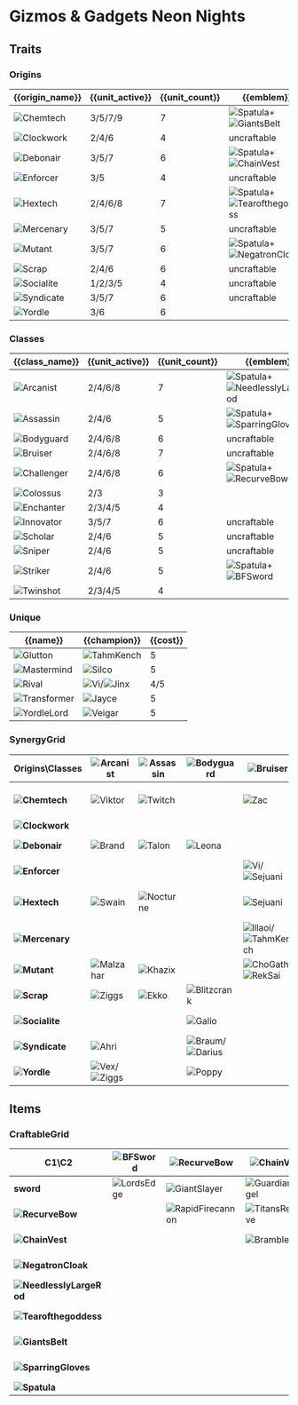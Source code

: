 # Gizmos & Gadgets Neon Nights

## Traits
### Origins
| {{origin_name}}                                            | {{unit_active}} | {{unit_count}} | {{emblem}}                                                                                                        | {{desc}} |
| -                                                          | -               | -              | -                                                                                                                 | -        |
| ![Chemtech](../tfttraits/icon/set6.5/WarlordsBanner.png)   | 3/5/7/9         | 7              | ![Spatula](../tftitems/icon/set6.5/Spatula.png)+![GiantsBelt](../tftitems/icon/set6.5/GiantsBelt.png)             |          |
| ![Clockwork](../tfttraits/icon/set6.5/ClockworkEmblem.png) | 2/4/6           | 4              | uncraftable                                                                                                       |          |
| ![Debonair](../tfttraits/icon/set6.5/VanguardsCuirass.png) | 3/5/7           | 6              | ![Spatula](../tftitems/icon/set6.5/Spatula.png)+![ChainVest](../tftitems/icon/set6.5/ChainVest.png)               |          |
| ![Enforcer](../tfttraits/icon/set6.5/EnforcerEmblem.png)   | 3/5             | 4              | uncraftable                                                                                                       |          |
| ![Hextech](../tfttraits/icon/set6.5/Hextech.svg)           | 2/4/6/8         | 7              | ![Spatula](../tftitems/icon/set6.5/Spatula.png)+![Tearofthegoddess](../tftitems/icon/set6.5/Tearofthegoddess.png) |          |
| ![Mercenary](../tfttraits/icon/set6.5/MercenaryEmblem.png) | 3/5/7           | 5              | uncraftable                                                                                                       |          |
| ![Mutant](../tfttraits/icon/set6.5/ElderwoodHeirloom.png)  | 3/5/7           | 6              | ![Spatula](../tftitems/icon/set6.5/Spatula.png)+![NegatronCloak](../tftitems/icon/set6.5/NegatronCloak.png)       |          |
| ![Scrap](../tfttraits/icon/set6.5/ScrapEmblem.png)         | 2/4/6           | 6              | uncraftable                                                                                                       |          |
| ![Socialite](../tfttraits/icon/set6.5/SocialiteEmblem.png) | 1/2/3/5         | 4              | uncraftable                                                                                                       |          |
| ![Syndicate](../tfttraits/icon/set6.5/SyndicateEmblem.png) | 3/5/7           | 6              | uncraftable                                                                                                       |          |
| ![Yordle](../tfttraits/icon/set6.5/Yordle.svg)             | 3/6             | 6              |                                                                                                                   |          |

### Classes
| {{class_name}}                                              | {{unit_active}} | {{unit_count}} | {{emblem}}                                                                                                            | {{desc}} |
| -                                                           | -               | -              | -                                                                                                                     | -        |
| ![Arcanist](../tfttraits/icon/set6.5/MantleofDusk.png)      | 2/4/6/8         | 7              | ![Spatula](../tftitems/icon/set6.5/Spatula.png)+![NeedlesslyLargeRod](../tftitems/icon/set6.5/NeedlesslyLargeRod.png) |          |
| ![Assassin](../tfttraits/icon/set6.5/YoumuusGhostblade.png) | 2/4/6           | 5              | ![Spatula](../tftitems/icon/set6.5/Spatula.png)+![SparringGloves](../tftitems/icon/set6.5/SparringGloves.png)         |          |
| ![Bodyguard](../tfttraits/icon/set6.5/BodyguardEmblem.png)  | 2/4/6/8         | 6              | uncraftable                                                                                                           |          |
| ![Bruiser](../tfttraits/icon/set6.5/BruiserEmblem.png)      | 2/4/6/8         | 7              | uncraftable                                                                                                           |          |
| ![Challenger](../tfttraits/icon/set6.5/DuelistsZeal.png)    | 2/4/6/8         | 6              | ![Spatula](../tftitems/icon/set6.5/Spatula.png)+![RecurveBow](../tftitems/icon/set6.5/RecurveBow.png)                 |          |
| ![Colossus](../tfttraits/icon/set6.5/Colossus.svg)          | 2/3             | 3              |                                                                                                                       |          |
| ![Enchanter](../tfttraits/icon/set6.5/Enchanter.svg)        | 2/3/4/5         | 4              |                                                                                                                       |          |
| ![Innovator](../tfttraits/icon/set6.5/InnovatorEmblem.png)  | 3/5/7           | 6              | uncraftable                                                                                                           |          |
| ![Scholar](../tfttraits/icon/set6.5/ScholarEmblem.png)      | 2/4/6           | 5              | uncraftable                                                                                                           |          |
| ![Sniper](../tfttraits/icon/set6.5/SniperEmblem.png)        | 2/4/6           | 5              | uncraftable                                                                                                           |          |
| ![Striker](../tfttraits/icon/set6.5/Striker.svg)            | 2/4/6           | 5              | ![Spatula](../tftitems/icon/set6.5/Spatula.png)+![BFSword](../tftitems/icon/set6.5/BFSword.png)                       |          |
| ![Twinshot](../tfttraits/icon/set6.5/Twinshot.svg)          | 2/3/4/5         | 4              |                                                                                                                       |          |

### Unique
| {{name}}                                                 | {{champion}}                                                                            | {{cost}} |
| -                                                        | -                                                                                       | -        |
| ![Glutton](../tfttraits/icon/set6.5/Glutton.svg)         | ![TahmKench](../tftchampions/icon/set6.5/TahmKench.png)                                 | 5        |
| ![Mastermind](../tfttraits/icon/set6.5/Mastermind.svg)   | ![Silco](../tftchampions/icon/set6.5/Silco.png)                                         | 5        |
| ![Rival](../tfttraits/icon/set6.5/Rival.svg)             | ![Vi](../tftchampions/icon/set6.5/Vi.png)/![Jinx](../tftchampions/icon/set6.5/Jinx.png) | 4/5      |
| ![Transformer](../tfttraits/icon/set6.5/Transformer.svg) | ![Jayce](../tftchampions/icon/set6.5/Jayce.png)                                         | 5        |
| ![YordleLord](../tfttraits/icon/set6.5/YordleLord.svg)   | ![Veigar](../tftchampions/icon/set6.5/Veigar.png)                                       | 5        |

### SynergyGrid
| ****Origins\Classes****                                        | **![Arcanist](../tfttraits/icon/set6.5/MantleofDusk.png)**                                  | **![Assassin](../tfttraits/icon/set6.5/YoumuusGhostblade.png)** | **![Bodyguard](../tfttraits/icon/set6.5/BodyguardEmblem.png)**                                    | **![Bruiser](../tfttraits/icon/set6.5/BruiserEmblem.png)**                                                | **![Challenger](../tfttraits/icon/set6.5/DuelistsZeal.png)**                                                  | **![Colossus](../tfttraits/icon/set6.5/Colossus.svg)** | **![Enchanter](../tfttraits/icon/set6.5/Enchanter.svg)** | **![Innovator](../tfttraits/icon/set6.5/InnovatorEmblem.png)**                                  | **![Scholar](../tfttraits/icon/set6.5/ScholarEmblem.png)** | **![Sniper](../tfttraits/icon/set6.5/SniperEmblem.png)**    | **![Striker](../tfttraits/icon/set6.5/Striker.svg)**                                                  | **![Twinshot](../tfttraits/icon/set6.5/Twinshot.svg)**  |
| -                                                              | -                                                                                           | -                                                               | -                                                                                                 | -                                                                                                         | -                                                                                                             | -                                                      | -                                                        | -                                                                                               | -                                                          | -                                                           | -                                                                                                     | -                                                       |
| **![Chemtech](../tfttraits/icon/set6.5/WarlordsBanner.png)**   | ![Viktor](../tftchampions/icon/set6.5/Viktor.png)                                           | ![Twitch](../tftchampions/icon/set6.5/Twitch.png)               |                                                                                                   | ![Zac](../tftchampions/icon/set6.5/Zac.png)                                                               | ![Tryndamere](../tftchampions/icon/set6.5/Tryndamere.png)/![Warwick](../tftchampions/icon/set6.5/Warwick.png) |                                                        |                                                          | ![Singed](../tftchampions/icon/set6.5/Singed.png)                                               | ![Renata](../tftchampions/icon/set6.5/Renata.png)          |                                                             |                                                                                                       |                                                         |
| **![Clockwork](../tfttraits/icon/set6.5/ClockworkEmblem.png)** |                                                                                             |                                                                 |                                                                                                   |                                                                                                           | ![Camille](../tftchampions/icon/set6.5/Camille.png)                                                           |                                                        | ![Orianna](../tftchampions/icon/set6.5/Orianna.png)      | ![Zilean](../tftchampions/icon/set6.5/Zilean.png)                                               |                                                            | ![Jhin](../tftchampions/icon/set6.5/Jhin.png)               |                                                                                                       |                                                         |
| **![Debonair](../tfttraits/icon/set6.5/VanguardsCuirass.png)** | ![Brand](../tftchampions/icon/set6.5/Brand.png)                                             | ![Talon](../tftchampions/icon/set6.5/Talon.png)                 | ![Leona](../tftchampions/icon/set6.5/Leona.png)                                                   |                                                                                                           | ![Draven](../tftchampions/icon/set6.5/Draven.png)                                                             |                                                        |                                                          |                                                                                                 | ![Syndra](../tftchampions/icon/set6.5/Syndra.png)          | ![Zeri](../tftchampions/icon/set6.5/Zeri.png)               |                                                                                                       |                                                         |
| **![Enforcer](../tfttraits/icon/set6.5/EnforcerEmblem.png)**   |                                                                                             |                                                                 |                                                                                                   | ![Vi](../tftchampions/icon/set6.5/Vi.png)/![Sejuani](../tftchampions/icon/set6.5/Sejuani.png)             |                                                                                                               |                                                        |                                                          | ![Jayce](../tftchampions/icon/set6.5/Jayce.png)                                                 |                                                            | ![Caitlyn](../tftchampions/icon/set6.5/Caitlyn.png)         |                                                                                                       |                                                         |
| **![Hextech](../tfttraits/icon/set6.5/Hextech.svg)**           | ![Swain](../tftchampions/icon/set6.5/Swain.png)                                             | ![Nocturne](../tftchampions/icon/set6.5/Nocturne.png)           |                                                                                                   | ![Sejuani](../tftchampions/icon/set6.5/Sejuani.png)                                                       |                                                                                                               | ![Alistar](../tftchampions/icon/set6.5/Alistar.png)    |                                                          |                                                                                                 |                                                            |                                                             | ![JarvanIV](../tftchampions/icon/set6.5/JarvanIV.png)/![Sivir](../tftchampions/icon/set6.5/Sivir.png) | ![Lucian](../tftchampions/icon/set6.5/Lucian.png)       |
| **![Mercenary](../tfttraits/icon/set6.5/MercenaryEmblem.png)** |                                                                                             |                                                                 |                                                                                                   | ![Illaoi](../tftchampions/icon/set6.5/Illaoi.png)/![TahmKench](../tftchampions/icon/set6.5/TahmKench.png) | ![Quinn](../tftchampions/icon/set6.5/Quinn.png)                                                               |                                                        |                                                          |                                                                                                 |                                                            | ![MissFortune](../tftchampions/icon/set6.5/MissFortune.png) |                                                                                                       | ![Gangplank](../tftchampions/icon/set6.5/Gangplank.png) |
| **![Mutant](../tfttraits/icon/set6.5/ElderwoodHeirloom.png)**  | ![Malzahar](../tftchampions/icon/set6.5/Malzahar.png)                                       | ![Khazix](../tftchampions/icon/set6.5/Khazix.png)               |                                                                                                   | ![ChoGath](../tftchampions/icon/set6.5/ChoGath.png)/![RekSai](../tftchampions/icon/set6.5/RekSai.png)     | ![KaiSa](../tftchampions/icon/set6.5/KaiSa.png)                                                               | ![ChoGath](../tftchampions/icon/set6.5/ChoGath.png)    |                                                          |                                                                                                 | ![Kassadin](../tftchampions/icon/set6.5/Kassadin.png)      |                                                             | ![RekSai](../tftchampions/icon/set6.5/RekSai.png)                                                     |                                                         |
| **![Scrap](../tfttraits/icon/set6.5/ScrapEmblem.png)**         | ![Ziggs](../tftchampions/icon/set6.5/Ziggs.png)                                             | ![Ekko](../tftchampions/icon/set6.5/Ekko.png)                   | ![Blitzcrank](../tftchampions/icon/set6.5/Blitzcrank.png)                                         |                                                                                                           |                                                                                                               |                                                        |                                                          | ![Ekko](../tftchampions/icon/set6.5/Ekko.png)/![Ezreal](../tftchampions/icon/set6.5/Ezreal.png) |                                                            |                                                             | ![Irelia](../tftchampions/icon/set6.5/Irelia.png)                                                     | ![Jinx](../tftchampions/icon/set6.5/Jinx.png)           |
| **![Socialite](../tfttraits/icon/set6.5/SocialiteEmblem.png)** |                                                                                             |                                                                 | ![Galio](../tftchampions/icon/set6.5/Galio.png)                                                   |                                                                                                           |                                                                                                               | ![Galio](../tftchampions/icon/set6.5/Galio.png)        | ![Senna](../tftchampions/icon/set6.5/Senna.png)          | ![Seraphine](../tftchampions/icon/set6.5/Seraphine.png)                                         |                                                            |                                                             | ![Gnar](../tftchampions/icon/set6.5/Gnar.png)                                                         |                                                         |
| **![Syndicate](../tfttraits/icon/set6.5/SyndicateEmblem.png)** | ![Ahri](../tftchampions/icon/set6.5/Ahri.png)                                               |                                                                 | ![Braum](../tftchampions/icon/set6.5/Braum.png)/![Darius](../tftchampions/icon/set6.5/Darius.png) |                                                                                                           |                                                                                                               |                                                        | ![Morgana](../tftchampions/icon/set6.5/Morgana.png)      |                                                                                                 | ![Zyra](../tftchampions/icon/set6.5/Zyra.png)              | ![Ashe](../tftchampions/icon/set6.5/Ashe.png)               |                                                                                                       |                                                         |
| **![Yordle](../tfttraits/icon/set6.5/Yordle.svg)**             | ![Vex](../tftchampions/icon/set6.5/Vex.png)/![Ziggs](../tftchampions/icon/set6.5/Ziggs.png) |                                                                 | ![Poppy](../tftchampions/icon/set6.5/Poppy.png)                                                   |                                                                                                           |                                                                                                               |                                                        | ![Lulu](../tftchampions/icon/set6.5/Lulu.png)            |                                                                                                 |                                                            |                                                             | ![Gnar](../tftchampions/icon/set6.5/Gnar.png)                                                         | ![Corki](../tftchampions/icon/set6.5/Corki.png)         |

## Items
### CraftableGrid
| ****C1\C2****                                                             | **![BFSword](../tftitems/icon/set6.5/BFSword.png)** | **![RecurveBow](../tftitems/icon/set6.5/RecurveBow.png)**       | **![ChainVest](../tftitems/icon/set6.5/ChainVest.png)**     | **![NegatronCloak](../tftitems/icon/set6.5/NegatronCloak.png)**   | **![NeedlesslyLargeRod](../tftitems/icon/set6.5/NeedlesslyLargeRod.png)**   | **![Tearofthegoddess](../tftitems/icon/set6.5/Tearofthegoddess.png)** | **![GiantsBelt](../tftitems/icon/set6.5/GiantsBelt.png)**     | **![SparringGloves](../tftitems/icon/set6.5/SparringGloves.png)** | **![Spatula](../tftitems/icon/set6.5/Spatula.png)**                 |
| -                                                                         | -                                                   | -                                                               | -                                                           | -                                                                 | -                                                                           | -                                                                     | -                                                             | -                                                                 | -                                                                   |
| **sword**                                                                 | ![LordsEdge](../tftitems/icon/set6.5/LordsEdge.png) | ![GiantSlayer](../tftitems/icon/set6.5/GiantSlayer.png)         | ![GuardianAngel](../tftitems/icon/set6.5/GuardianAngel.png) | ![Bloodthirster](../tftitems/icon/set6.5/Bloodthirster.png)       | ![HextechGunblade](../tftitems/icon/set6.5/HextechGunblade.png)             | ![SpearofShojin](../tftitems/icon/set6.5/SpearofShojin.png)           | ![ZekesHerald](../tftitems/icon/set6.5/ZekesHerald.png)       | ![InfinityEdge](../tftitems/icon/set6.5/InfinityEdge.png)         | ![SwordoftheDivine](../tftitems/icon/set6.5/SwordoftheDivine.png)   |
| **![RecurveBow](../tftitems/icon/set6.5/RecurveBow.png)**                 |                                                     | ![RapidFirecannon](../tftitems/icon/set6.5/RapidFirecannon.png) | ![TitansResolve](../tftitems/icon/set6.5/TitansResolve.png) | ![RunaansHurricane](../tftitems/icon/set6.5/RunaansHurricane.png) | ![GuinsoosRageblade](../tftitems/icon/set6.5/GuinsoosRageblade.png)         | ![StatikkShiv](../tftitems/icon/set6.5/StatikkShiv.png)               | ![ZzRotPortal](../tftitems/icon/set6.5/ZzRotPortal.png)       | ![LastWhisper](../tftitems/icon/set6.5/LastWhisper.png)           | ![DuelistsZeal](../tftitems/icon/set6.5/DuelistsZeal.png)           |
| **![ChainVest](../tftitems/icon/set6.5/ChainVest.png)**                   |                                                     |                                                                 | ![BrambleVest](../tftitems/icon/set6.5/BrambleVest.png)     | ![IronWill](../tftitems/icon/set6.5/IronWill.png)                 | ![LocketoftheIronSolari](../tftitems/icon/set6.5/LocketoftheIronSolari.png) | ![FrozenHeart](../tftitems/icon/set6.5/FrozenHeart.png)               | ![SunfireCape](../tftitems/icon/set6.5/SunfireCape.png)       | ![Shroud](../tftitems/icon/set6.5/Shroud.png)                     | ![VanguardsCuirass](../tftitems/icon/set6.5/VanguardsCuirass.png)   |
| **![NegatronCloak](../tftitems/icon/set6.5/NegatronCloak.png)**           |                                                     |                                                                 |                                                             | ![DragonsClaw](../tftitems/icon/set6.5/DragonsClaw.png)           | ![IonicSpark](../tftitems/icon/set6.5/IonicSpark.png)                       | ![Chalice](../tftitems/icon/set6.5/Chalice.png)                       | ![Zephyr](../tftitems/icon/set6.5/Zephyr.png)                 | ![Quicksilver](../tftitems/icon/set6.5/Quicksilver.png)           | ![ElderwoodHeirloom](../tftitems/icon/set6.5/ElderwoodHeirloom.png) |
| **![NeedlesslyLargeRod](../tftitems/icon/set6.5/NeedlesslyLargeRod.png)** |                                                     |                                                                 |                                                             |                                                                   | ![RabadonsDeathcap](../tftitems/icon/set6.5/RabadonsDeathcap.png)           | ![LudensEcho](../tftitems/icon/set6.5/LudensEcho.png)                 | ![Morellonomicon](../tftitems/icon/set6.5/Morellonomicon.png) | ![ArcaneGauntlet](../tftitems/icon/set6.5/ArcaneGauntlet.png)     | ![MantleofDusk](../tftitems/icon/set6.5/MantleofDusk.png)           |
| **![Tearofthegoddess](../tftitems/icon/set6.5/Tearofthegoddess.png)**     |                                                     |                                                                 |                                                             |                                                                   |                                                                             | ![BlueSentinel](../tftitems/icon/set6.5/BlueSentinel.png)             | ![Redemption](../tftitems/icon/set6.5/Redemption.png)         | ![HandofJustice](../tftitems/icon/set6.5/HandofJustice.png)       | ![MagesCap](../tftitems/icon/set6.5/MagesCap.png)                   |
| **![GiantsBelt](../tftitems/icon/set6.5/GiantsBelt.png)**                 |                                                     |                                                                 |                                                             |                                                                   |                                                                             |                                                                       | ![WarmogsArmor](../tftitems/icon/set6.5/WarmogsArmor.png)     | ![Backhand](../tftitems/icon/set6.5/Backhand.png)                 | ![WarlordsBanner](../tftitems/icon/set6.5/WarlordsBanner.png)       |
| **![SparringGloves](../tftitems/icon/set6.5/SparringGloves.png)**         |                                                     |                                                                 |                                                             |                                                                   |                                                                             |                                                                       |                                                               | ![ThiefsGloves](../tftitems/icon/set6.5/ThiefsGloves.png)         | ![YoumuusGhostblade](../tftitems/icon/set6.5/YoumuusGhostblade.png) |
| **![Spatula](../tftitems/icon/set6.5/Spatula.png)**                       |                                                     |                                                                 |                                                             |                                                                   |                                                                             |                                                                       |                                                               |                                                                   | ![ForceofNature](../tftitems/icon/set6.5/ForceofNature.png)         |